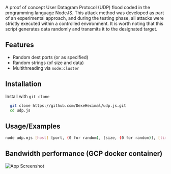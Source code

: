 A proof of concept User Datagram Protocol (UDP) flood coded in the programming language NodeJS. This attack method was developed as part of an experimental approach, and during the testing phase, all attacks were strictly executed within a controlled environment. It is worth noting that this script generates data randomly and transmits it to the designated target.

## Features

- Random dest ports (or as specified)
- Random strings (of size and data)
- Multithreading via `node:cluster`

## Installation

Install with `git clone`

```bash
  git clone https://github.com/DexeHecimal/udp.js.git
  cd udp.js
```

    
## Usage/Examples

```bash
node udp.mjs [host] [port, (0 for random), [size, (0 for random)], [time] [threads]
```


## Bandwidth performance (GCP docker container)
![App Screenshot](https://cdn.discordapp.com/attachments/948759932415656016/1088949052160348250/image.png)

